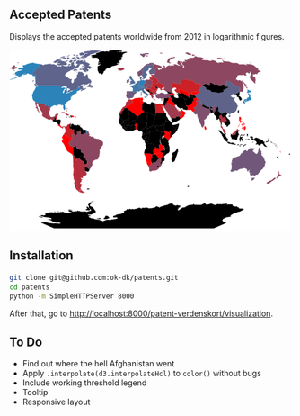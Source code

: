 Accepted Patents
----------------
Displays the accepted patents worldwide from 2012 in logarithmic figures.

![Example image][thumbnail]

Installation
------------
```sh
git clone git@github.com:ok-dk/patents.git
cd patents
python -m SimpleHTTPServer 8000
```

After that, go to <http://localhost:8000/patent-verdenskort/visualization>.

To Do
-----
- Find out where the hell Afghanistan went
- Apply `.interpolate(d3.interpolateHcl)` to `color()` without bugs
- Include working threshold legend
- Tooltip
- Responsive layout


[thumbnail]: https://github.com/ok-dk/patents/raw/master/patent-verdenskort/visualization/thumbnail.png
